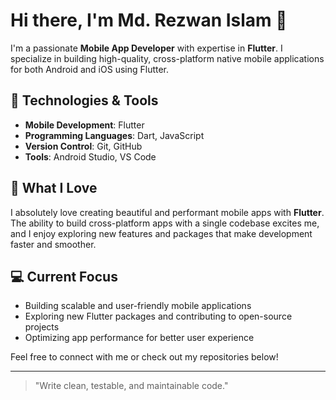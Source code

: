 # Hi there, I'm Md. Rezwan Islam 👋

I'm a passionate **Mobile App Developer** with expertise in **Flutter**. I specialize in building high-quality, cross-platform native mobile applications for both Android and iOS using Flutter.

## 🔧 Technologies & Tools
- **Mobile Development**: Flutter
- **Programming Languages**: Dart, JavaScript
- **Version Control**: Git, GitHub
- **Tools**: Android Studio, VS Code

## 🚀 What I Love
I absolutely love creating beautiful and performant mobile apps with **Flutter**. The ability to build cross-platform apps with a single codebase excites me, and I enjoy exploring new features and packages that make development faster and smoother.

## 💻 Current Focus
- Building scalable and user-friendly mobile applications
- Exploring new Flutter packages and contributing to open-source projects
- Optimizing app performance for better user experience

Feel free to connect with me or check out my repositories below!

---
> "Write clean, testable, and maintainable code."
